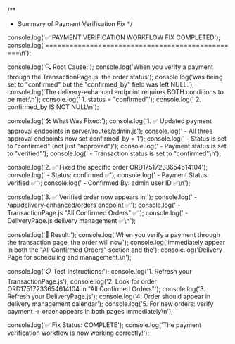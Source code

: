/**
 * Summary of Payment Verification Fix
 */

console.log('✅ PAYMENT VERIFICATION WORKFLOW FIX COMPLETED');
console.log('================================================\n');

console.log('🔍 Root Cause:');
console.log('When you verify a payment through the TransactionPage.js, the order status');
console.log('was being set to "confirmed" but the "confirmed_by" field was left NULL.');
console.log('The delivery-enhanced endpoint requires BOTH conditions to be met:\n');
console.log('  1. status = "confirmed"');
console.log('  2. confirmed_by IS NOT NULL\n');

console.log('🛠️  What Was Fixed:');
console.log('1. ✅ Updated payment approval endpoints in server/routes/admin.js');
console.log('   - All three approval endpoints now set confirmed_by = 1');
console.log('   - Status is set to "confirmed" (not just "approved")');
console.log('   - Payment status is set to "verified"');
console.log('   - Transaction status is set to "confirmed"\n');

console.log('2. ✅ Fixed the specific order ORD17517233654614104');
console.log('   - Status: confirmed ✅');
console.log('   - Payment Status: verified ✅');
console.log('   - Confirmed By: admin user ID ✅\n');

console.log('3. ✅ Verified order now appears in:');
console.log('   - /api/delivery-enhanced/orders endpoint ✅');
console.log('   - TransactionPage.js "All Confirmed Orders" ✅');
console.log('   - DeliveryPage.js delivery management ✅\n');

console.log('🎯 Result:');
console.log('When you verify a payment through the transaction page, the order will now');
console.log('immediately appear in both the "All Confirmed Orders" section and the');
console.log('Delivery Page for scheduling and management.\n');

console.log('📋 Test Instructions:');
console.log('1. Refresh your TransactionPage.js');
console.log('2. Look for order ORD17517233654614104 in "All Confirmed Orders"');
console.log('3. Refresh your DeliveryPage.js');
console.log('4. Order should appear in delivery management calendar');
console.log('5. For new orders: verify payment → order appears in both pages immediately\n');

console.log('✅ Fix Status: COMPLETE');
console.log('The payment verification workflow is now working correctly!');
